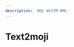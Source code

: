 ```yaml
---
description: '#DL #LSTM #ML'
---
```


# Text2moji

<figure><img src="../../../.gitbook/assets/슬라이드1 (1) (1).png" alt=""><figcaption></figcaption></figure>

<figure><img src="../../../.gitbook/assets/슬라이드2 (1).png" alt=""><figcaption></figcaption></figure>

<figure><img src="../../../.gitbook/assets/슬라이드3 (1) (1).png" alt=""><figcaption></figcaption></figure>

<figure><img src="../../../.gitbook/assets/슬라이드4 (1) (1).png" alt=""><figcaption></figcaption></figure>

<figure><img src="../../../.gitbook/assets/슬라이드5 (1) (1).png" alt=""><figcaption></figcaption></figure>

<figure><img src="../../../.gitbook/assets/슬라이드6 (1) (1).png" alt=""><figcaption></figcaption></figure>

<figure><img src="../../../.gitbook/assets/슬라이드7 (1).png" alt=""><figcaption></figcaption></figure>

<figure><img src="../../../.gitbook/assets/슬라이드8 (1) (1).png" alt=""><figcaption></figcaption></figure>

<figure><img src="../../../.gitbook/assets/슬라이드9 (1) (1).png" alt=""><figcaption></figcaption></figure>

<figure><img src="../../../.gitbook/assets/슬라이드10 (1) (1).png" alt=""><figcaption></figcaption></figure>

<figure><img src="../../../.gitbook/assets/슬라이드11 (1).png" alt=""><figcaption></figcaption></figure>

<figure><img src="../../../.gitbook/assets/슬라이드12 (1) (1).png" alt=""><figcaption></figcaption></figure>

<figure><img src="../../../.gitbook/assets/슬라이드13 (1) (1).png" alt=""><figcaption></figcaption></figure>

<figure><img src="../../../.gitbook/assets/슬라이드14 (1) (1).png" alt=""><figcaption></figcaption></figure>

<figure><img src="../../../.gitbook/assets/슬라이드15 (1) (1).png" alt=""><figcaption></figcaption></figure>

<figure><img src="../../../.gitbook/assets/슬라이드16 (1).png" alt=""><figcaption></figcaption></figure>

<figure><img src="../../../.gitbook/assets/슬라이드17 (1).png" alt=""><figcaption></figcaption></figure>

<figure><img src="../../../.gitbook/assets/슬라이드18 (2).png" alt=""><figcaption></figcaption></figure>

<figure><img src="../../../.gitbook/assets/슬라이드19 (2).png" alt=""><figcaption></figcaption></figure>

<figure><img src="../../../.gitbook/assets/슬라이드20 (1).png" alt=""><figcaption></figcaption></figure>

<figure><img src="../../../.gitbook/assets/슬라이드21 (1).png" alt=""><figcaption></figcaption></figure>
